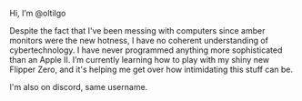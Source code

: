 Hi, I’m @oltilgo

Despite the fact that I've been messing with computers since amber monitors were the new hotness, I have no coherent understanding of cybertechnology. 
I have never programmed anything more sophisticated than an Apple II.
I’m currently learning how to play with my shiny new Flipper Zero, and it's helping me get over how intimidating this stuff can be.

I'm also on discord, same username.

<!---
oltilgo/oltilgo is a ✨ special ✨ repository because its `README.md` (this file) appears on your GitHub profile.
You can click the Preview link to take a look at your changes.
--->
